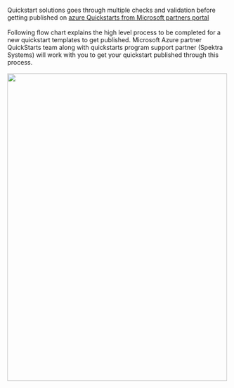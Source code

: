 <br>
Quickstart solutions goes through multiple checks and validation before getting published on <a href="https://partnerquickstarts.azurewebsites.net/#/welcome"> azure Quickstarts from Microsoft partners portal</a>  <br/><br/>
Following flow chart explains the high level process to be completed for a new quickstart templates to get published.  
Microsoft Azure partner QuickStarts team along with quickstarts program support partner (Spektra Systems) will work with you to get your quickstart published through this process.
<br><br>
<img src="Images/Images/1.png" height="700" width="500">
 
